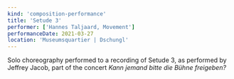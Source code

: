 ```yaml
---
kind: 'composition-performance'
title: 'Setude 3'
performer: ['Hannes Taljaard, Movement']
performanceDate: 2021-03-27
location: 'Museumsquartier | Dschungl'
---
```

Solo choreography performed to a recording of Setude 3, as performed by Jeffrey Jacob, part of the concert *Kann jemand bitte die Bühne freigeben?*